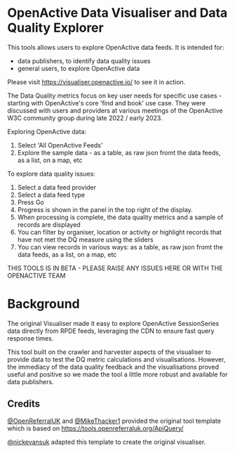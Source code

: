 # OpenActive Data Visualiser and Data Quality Explorer

This tools allows users to explore OpenActive data feeds. It is intended for:
- data publishers, to identify data quality issues
- general users, to explore OpenActive data 

Please visit https://visualiser.openactive.io/ to see it in action.

The Data Quality metrics focus on key user needs for specific use cases - starting with OpenActive's core 'find and book' use case. They were discussed with users and providers at various meetings of the OpenActive W3C community group during late 2022 / early 2023.

Exploring OpenActive data:
1. Select 'All OpenActive Feeds'
2. Explore the sample data - as a table, as raw json fromt the data feeds, as a list, on a map, etc

To explore data quality issues:
1. Select a data feed provider
2. Select a data feed type
3. Press Go
4. Progress is shown in the panel in the top right of the display. 
5. When processing is complete, the data quality metrics and a sample of records are displayed
6. You can filter by organiser, location or activity or highlight records that have not met the DQ measure using the sliders
6. You can view records in various ways: as a table, as raw json fromt the data feeds, as a list, on a map, etc

THIS TOOLS IS IN BETA - PLEASE RAISE ANY ISSUES HERE OR WITH THE OPENACTIVE TEAM

# Background

The original Visualiser made it easy to explore OpenActive SessionSeries data directly from RPDE feeds, leveraging the CDN to ensure fast query response times.

This tool built on the crawler and harvester aspects of the visualiser to provide data to test the DQ metric calculations and visualisations. However, the immediacy of the data quality feedback and the visualisations proved useful and positive so we made the tool a little more robust and available for data publishers.


## Credits

[@OpenReferralUK](https://github.com/OpenReferralUK/) and [@MikeThacker1](https://github.com/MikeThacker1) provided the original tool template which is based on https://tools.openreferraluk.org/ApiQuery/

[@nickevansuk](https://github.com/nickevansuk/) adapted this template to create the original visualiser.
